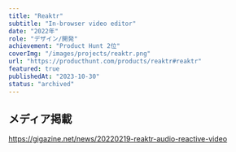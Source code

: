 ```yaml
---
title: "Reaktr"
subtitle: "In-browser video editor"
date: "2022年"
role: "デザイン/開発"
achievement: "Product Hunt 2位"
coverImg: "/images/projects/reaktr.png"
url: "https://producthunt.com/products/reaktr#reaktr"
featured: true
publishedAt: "2023-10-30"
status: "archived"
---
```


## メディア掲載

https://gigazine.net/news/20220219-reaktr-audio-reactive-video
